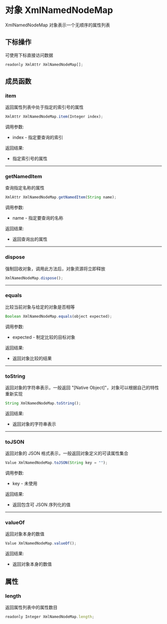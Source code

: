 # 对象 XmlNamedNodeMap
XmlNamedNodeMap 对象表示一个无顺序的属性列表

## 下标操作
        
可使用下标直接访问数据
```JavaScript
readonly XmlAttr XmlNamedNodeMap[];
```

## 成员函数
        
### item
返回属性列表中处于指定的索引号的属性
```JavaScript
XmlAttr XmlNamedNodeMap.item(Integer index);
```

调用参数:
* index - 指定要查询的索引

返回结果:
* 指定索引号的属性

--------------------------
### getNamedItem
查询指定名称的属性
```JavaScript
XmlAttr XmlNamedNodeMap.getNamedItem(String name);
```

调用参数:
* name - 指定要查询的名称

返回结果:
* 返回查询出的属性

--------------------------
### dispose
强制回收对象，调用此方法后，对象资源将立即释放
```JavaScript
XmlNamedNodeMap.dispose();
```

--------------------------
### equals
比较当前对象与给定的对象是否相等
```JavaScript
Boolean XmlNamedNodeMap.equals(object expected);
```

调用参数:
* expected - 制定比较的目标对象

返回结果:
* 返回对象比较的结果

--------------------------
### toString
返回对象的字符串表示，一般返回 "[Native Object]"，对象可以根据自己的特性重新实现
```JavaScript
String XmlNamedNodeMap.toString();
```

返回结果:
* 返回对象的字符串表示

--------------------------
### toJSON
返回对象的 JSON 格式表示，一般返回对象定义的可读属性集合
```JavaScript
Value XmlNamedNodeMap.toJSON(String key = "");
```

调用参数:
* key - 未使用

返回结果:
* 返回包含可 JSON 序列化的值

--------------------------
### valueOf
返回对象本身的数值
```JavaScript
Value XmlNamedNodeMap.valueOf();
```

返回结果:
* 返回对象本身的数值

## 属性
        
### length
返回属性列表中的属性数目
```JavaScript
readonly Integer XmlNamedNodeMap.length;
```

